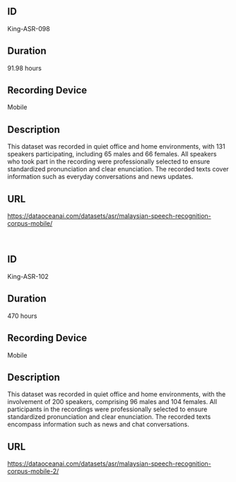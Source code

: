 ## ID
King-ASR-098
## Duration
91.98 hours
## Recording Device
Mobile
## Description
This dataset was recorded in quiet office and home environments, with 131 speakers participating, including 65 males and 66 females. All speakers who took part in the recording were professionally selected to ensure standardized pronunciation and clear enunciation. The recorded texts cover information such as everyday conversations and news updates.
## URL
https://dataoceanai.com/datasets/asr/malaysian-speech-recognition-corpus-mobile/

<br>

## ID
King-ASR-102
## Duration
470 hours
## Recording Device
Mobile
## Description
This dataset was recorded in quiet office and home environments, with the involvement of 200 speakers, comprising 96 males and 104 females. All participants in the recordings were professionally selected to ensure standardized pronunciation and clear enunciation. The recorded texts encompass information such as news and chat conversations.
## URL
https://dataoceanai.com/datasets/asr/malaysian-speech-recognition-corpus-mobile-2/
